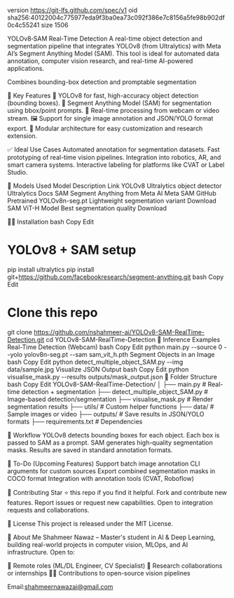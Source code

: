 version https://git-lfs.github.com/spec/v1
oid sha256:40122004c775977eda9f3ba0ea73c092f386e7c8156a5fe98b902df0c4c55241
size 1506

YOLOv8‑SAM Real‑Time Detection
A real-time object detection and segmentation pipeline that integrates YOLOv8 (from Ultralytics) with Meta AI’s Segment Anything Model (SAM). This tool is ideal for automated data annotation, computer vision research, and real-time AI-powered applications.



Combines bounding-box detection and promptable segmentation

🚀 Key Features
🔲 YOLOv8 for fast, high-accuracy object detection (bounding boxes).
🎯 Segment Anything Model (SAM) for segmentation using bbox/point prompts.
🎥 Real-time processing from webcam or video stream.
🖼️ Support for single image annotation and JSON/YOLO format export.
🧰 Modular architecture for easy customization and research extension.

✅ Ideal Use Cases
Automated annotation for segmentation datasets.
Fast prototyping of real-time vision pipelines.
Integration into robotics, AR, and smart camera systems.
Interactive labeling for platforms like CVAT or Label Studio.

🧪 Models Used
Model	Description	Link
YOLOv8	Ultralytics object detector	Ultralytics Docs
SAM	Segment Anything from Meta AI	Meta SAM GitHub
Pretrained YOLOv8n-seg.pt	Lightweight segmentation variant	Download
SAM ViT-H Model	Best segmentation quality	Download

🧑‍💻 Installation
bash
Copy
Edit
# YOLOv8 + SAM setup
pip install ultralytics
pip install git+https://github.com/facebookresearch/segment-anything.git
bash
Copy
Edit
# Clone this repo
git clone https://github.com/nshahmeer-ai/YOLOv8-SAM-RealTime-Detection.git
cd YOLOv8-SAM-RealTime-Detection
🧠 Inference Examples
Real-Time Detection (Webcam)
bash
Copy
Edit
python main.py --source 0 --yolo yolov8n-seg.pt --sam sam_vit_h.pth
Segment Objects in an Image
bash
Copy
Edit
python detect_multiple_object_SAM.py --img data/sample.jpg
Visualize JSON Output
bash
Copy
Edit
python visualise_mask.py --results outputs/mask_output.json
📂 Folder Structure
bash
Copy
Edit
YOLOv8-SAM-RealTime-Detection/
│
├── main.py                        # Real-time detection + segmentation
├── detect_multiple_object_SAM.py # Image-based detection/segmentation
├── visualise_mask.py             # Render segmentation results
├── utils/                        # Custom helper functions
├── data/                         # Sample images or video
├── outputs/                      # Save results in JSON/YOLO formats
├── requirements.txt              # Dependencies

🔄 Workflow
YOLOv8 detects bounding boxes for each object.
Each box is passed to SAM as a prompt.
SAM generates high-quality segmentation masks.
Results are saved in standard annotation formats.

🔭 To-Do (Upcoming Features)
 Support batch image annotation
 CLI arguments for custom sources
 Export combined segmentation masks in COCO format
 Integration with annotation tools (CVAT, Roboflow)

🤝 Contributing
Star ⭐ this repo if you find it helpful.
Fork and contribute new features.
Report issues or request new capabilities.
Open to integration requests and collaborations.

📜 License
This project is released under the MIT License.

🙋 About Me
Shahmeer Nawaz – Master's student in AI & Deep Learning, building real-world projects in computer vision, MLOps, and AI infrastructure.
Open to:

💼 Remote roles (ML/DL Engineer, CV Specialist)
🤝 Research collaborations or internships
👨‍💻 Contributions to open-source vision pipelines

Email:shahmeernawazai@gmail.com


